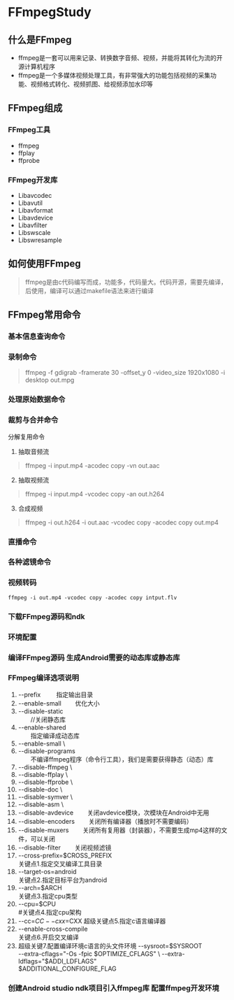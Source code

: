 # FFmpegStudy
## 什么是FFmpeg
- ffmpeg是一套可以用来记录、转换数字音频、视频，并能将其转化为流的开源计算机程序
- ffmpeg是一个多媒体视频处理工具，有非常强大的功能包括视频的采集功能、视频格式转化、视频抓图、给视频添加水印等
## FFmpeg组成
### FFmpeg工具
- ffmpeg
- ffplay
- ffprobe
### FFmpeg开发库
- Libavcodec
- Libavutil
- Libavformat
- Libavdevice
- Libavfilter
- Libswscale
- Libswresample
## 如何使用FFmpeg
>ffmpeg是由c代码编写而成，功能多，代码量大。代码开源，需要先编译，后使用，编译可以通过makefile语法来进行编译
## FFmpeg常用命令
### 基本信息查询命令
### 录制命令
> ffmpeg -f gdigrab -framerate 30 -offset_y 0 -video_size 1920x1080 -i desktop out.mpg
### 处理原始数据命令
### 裁剪与合并命令
分解复用命令
1. 抽取音频流
> ffmpeg -i input.mp4 -acodec copy -vn out.aac
2. 抽取视频流
> ffmpeg -i input.mp4 -vcodec copy -an out.h264
3. 合成视频
> ffmpeg -i out.h264 -i out.aac -vcodec copy -acodec copy out.mp4
### 直播命令
### 各种滤镜命令
### 视频转码
```
ffmpeg -i out.mp4 -vcodec copy -acodec copy intput.flv
```

### 下载FFmpeg源码和ndk
### 环境配置
### 编译FFmpeg源码 生成Android需要的动态库或静态库
### FFmpeg编译选项说明
 1. --prefix 
  &emsp;&emsp; 指定输出目录
 2. --enable-small
 &emsp;&emsp;优化大小
 3.  --disable-static \
 &emsp;&emsp;//关闭静态库 
 4.  --enable-shared \
 &emsp;&emsp;指定编译成动态库
 5.  --enable-small \
 6.  --disable-programs \
  &emsp;&emsp;不编译ffmpeg程序（命令行工具），我们是需要获得静态（动态）库
 7.  --disable-ffmpeg \
 8.  --disable-ffplay \
 9. --disable-ffprobe \
 10. --disable-doc \
 11. --disable-symver \
 12. --disable-asm \
 13. --disable-avdevice
 &emsp;&emsp;关闭avdevice模块，次模块在Android中无用
 14. --disable-encoders
 &emsp;&emsp;关闭所有编译器（播放时不需要编码）
 15. --disable-muxers
 &emsp;&emsp;关闭所有复用器（封装器），不需要生成mp4这样的文件，可以关闭
 16. --disable-filter
 &emsp;&emsp;关闭视频滤镜
 17. --cross-prefix=$CROSS_PREFIX \
   关键点1.指定交叉编译工具目录
 18. --target-os=android \
   关键点2.指定目标平台为android
 19. --arch=$ARCH \
   关键点3.指定cpu类型
 20. --cpu=$CPU \
   #关键点4.指定cpu架构
 21. --cc=$CC
      --cxx=$CXX
    超级关键点5.指定c语言编译器
 22. --enable-cross-compile \
   关键点6.开启交叉编译
  23. 超级关键7.配置编译环境c语言的头文件环境
    --sysroot=$SYSROOT \
    --extra-cflags="-Os -fpic $OPTIMIZE_CFLAGS" \
    --extra-ldflags="$ADDI_LDFLAGS" \
    $ADDITIONAL_CONFIGURE_FLAG
### 创建Android studio ndk项目引入ffmpeg库 配置ffmpeg开发环境 
